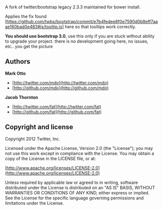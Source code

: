 A fork of twitter/bootstrap legacy 2.3.3 maintained for bower install.

Applies the fix found [https://github.com/twbs/bootstrap/commit/e7b4fedee8f0e7590d0b8eff7aaae160bad0e483#js/tooltip.js]
here so that tooltips work correctly.

**You should use bootstrap 3.0**, use this only if you are stuck without ability to upgrade your project.
there is no development going here, no issues, etc.. you get the picture

## Authors

**Mark Otto**

+ [http://twitter.com/mdo](http://twitter.com/mdo)
+ [http://github.com/mdo](http://github.com/mdo)

**Jacob Thornton**

+ [http://twitter.com/fat](http://twitter.com/fat)
+ [http://github.com/fat](http://github.com/fat)



## Copyright and license

Copyright 2012 Twitter, Inc.

Licensed under the Apache License, Version 2.0 (the "License");
you may not use this work except in compliance with the License.
You may obtain a copy of the License in the LICENSE file, or at:

  [http://www.apache.org/licenses/LICENSE-2.0](http://www.apache.org/licenses/LICENSE-2.0)

Unless required by applicable law or agreed to in writing, software
distributed under the License is distributed on an "AS IS" BASIS,
WITHOUT WARRANTIES OR CONDITIONS OF ANY KIND, either express or implied.
See the License for the specific language governing permissions and
limitations under the License.
